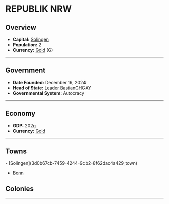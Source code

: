 <!--UNDEDITED FILE, remove this entire line if this file has been edited!-->
# <!--NAME-->REPUBLIK NRW<!--NAME-->

## Overview

- **Capital:** <!--CAPITAL_LINK-->[Solingen](3d0b67cb-7459-4244-9cb2-8f62dac4a429_town)<!--CAPITAL_LINK-->
- **Population:** <!--POPULATION-->2<!--POPULATION-->
- **Currency:** <!--CURRENCY_LINK-->[Gold](Gold_currency)<!--CURRENCY_LINK--> (<!--CURRENCY_ABV-->G<!--CURRENCY_ABV-->)

---

## Government

- **Date Founded:** <!--FOUNDED-->December 16, 2024<!--FOUNDED-->
- **Head of State:** <!--LEADER_TITLE_LINK-->[Leader BastianGHGAY](BastianGHGAY_user)<!--LEADER_TITLE_LINK-->
- **Governmental System:** <!--GOVERNMENT-->Autocracy<!--GOVERNMENT-->

---

## Economy

- **GDP:** <!--GDP-->202g<!--GDP-->
- **Currency:** <!--CURRENCY_LINK-->[Gold](Gold_currency)<!--CURRENCY_LINK-->

---

## Towns

<!--TOWNS-->- [Solingen](3d0b67cb-7459-4244-9cb2-8f62dac4a429_town)
- [Bonn](10ab943e-4054-4dd8-9d44-f4845ef398f9_town)<!--TOWNS-->

## Colonies

<!--COLONIES--><!--COLONIES-->

---